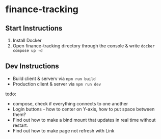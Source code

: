 # finance-tracking

## Start Instructions
1. Install Docker
2. Open finance-tracking directory through the console & write `docker compose up -d`

## Dev Instructions
- Build client & serverv via `npm run build`
- Production client & server via `npm run dev`

todo:
- compose, check if everything connects to one another
- Login buttons - how to center on Y-axis, how to put space between them?
- Find out how to make a bind mount that updates in real time without restart.
- Find out how to make page not refresh with Link